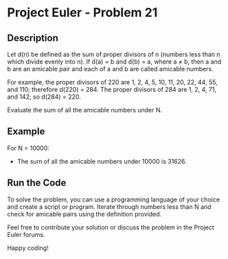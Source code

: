 # Project Euler - Problem 21

## Description

Let d(n) be defined as the sum of proper divisors of n (numbers less than n which divide evenly into n). If d(a) = b and d(b) = a, where a ≠ b, then a and b are an amicable pair and each of a and b are called amicable numbers.

For example, the proper divisors of 220 are 1, 2, 4, 5, 10, 11, 20, 22, 44, 55, and 110; therefore d(220) = 284. The proper divisors of 284 are 1, 2, 4, 71, and 142; so d(284) = 220.

Evaluate the sum of all the amicable numbers under N.

## Example

For N = 10000:
- The sum of all the amicable numbers under 10000 is 31626.

## Run the Code

To solve the problem, you can use a programming language of your choice and create a script or program. Iterate through numbers less than N and check for amicable pairs using the definition provided.

Feel free to contribute your solution or discuss the problem in the Project Euler forums.

Happy coding!
